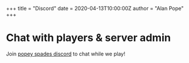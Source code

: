 +++
title = "Discord"
date = 2020-04-13T10:00:00Z
author = "Alan Pope"
+++

Chat with players & server admin
================================

Join [popey spades discord](https://discord.gg/v9ZZ22D) to chat while we play!